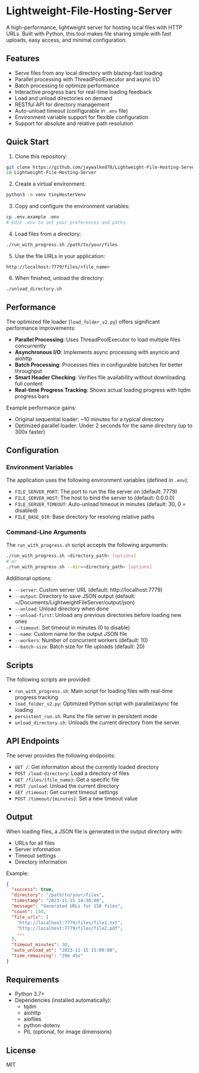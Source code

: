 # Lightweight-File-Hosting-Server

A high-performance, lightweight server for hosting local files with HTTP URLs. Built with Python, this tool makes file sharing simple with fast uploads, easy access, and minimal configuration.

## Features

- Serve files from any local directory with blazing-fast loading
- Parallel processing with ThreadPoolExecutor and async I/O
- Batch processing to optimize performance
- Interactive progress bars for real-time loading feedback
- Load and unload directories on demand
- RESTful API for directory management
- Auto-unload timeout (configurable in `.env` file)
- Environment variable support for flexible configuration
- Support for absolute and relative path resolution

## Quick Start

1. Clone this repository:
```bash
git clone https://github.com/jaywalked78/Lightweight-File-Hosting-Server.git
cd Lightweight-File-Hosting-Server
```

2. Create a virtual environment:
```bash
python3 -m venv tinyHosterVenv
```

3. Copy and configure the environment variables:
```bash
cp .env.example .env
# Edit .env to set your preferences and paths
```

4. Load files from a directory:
```bash
./run_with_progress.sh /path/to/your/files
```

5. Use the file URLs in your application:
```
http://localhost:7779/files/<file_name>
```

6. When finished, unload the directory:
```bash
./unload_directory.sh
```

## Performance

The optimized file loader (`load_folder_v2.py`) offers significant performance improvements:

- **Parallel Processing**: Uses ThreadPoolExecutor to load multiple files concurrently
- **Asynchronous I/O**: Implements async processing with asyncio and aiohttp
- **Batch Processing**: Processes files in configurable batches for better throughput
- **Smart Header Checking**: Verifies file availability without downloading full content
- **Real-time Progress Tracking**: Shows actual loading progress with tqdm progress bars

Example performance gains:
- Original sequential loader: ~10 minutes for a typical directory
- Optimized parallel loader: Under 2 seconds for the same directory (up to 300x faster)

## Configuration

### Environment Variables

The application uses the following environment variables (defined in `.env`):

- `FILE_SERVER_PORT`: The port to run the file server on (default: 7779)
- `FILE_SERVER_HOST`: The host to bind the server to (default: 0.0.0.0)
- `FILE_SERVER_TIMEOUT`: Auto-unload timeout in minutes (default: 30, 0 = disabled)
- `FILE_BASE_DIR`: Base directory for resolving relative paths

### Command-Line Arguments

The `run_with_progress.sh` script accepts the following arguments:

```bash
./run_with_progress.sh <directory_path> [options]
# or
./run_with_progress.sh --dir=<directory_path> [options]
```

Additional options:
- `--server`: Custom server URL (default: http://localhost:7779)
- `--output`: Directory to save JSON output (default: ~/Documents/LightweightFileServer/output/json)
- `--unload`: Unload directory when done
- `--unload-first`: Unload any previous directories before loading new ones
- `--timeout`: Set timeout in minutes (0 to disable)
- `--name`: Custom name for the output JSON file
- `--workers`: Number of concurrent workers (default: 10)
- `--batch-size`: Batch size for file uploads (default: 20)

## Scripts

The following scripts are provided:

- `run_with_progress.sh`: Main script for loading files with real-time progress tracking
- `load_folder_v2.py`: Optimized Python script with parallel/async file loading
- `persistent_run.sh`: Runs the file server in persistent mode
- `unload_directory.sh`: Unloads the current directory from the server

## API Endpoints

The server provides the following endpoints:

- `GET /`: Get information about the currently loaded directory
- `POST /load-directory`: Load a directory of files
- `GET /files/{file_name}`: Get a specific file
- `POST /unload`: Unload the current directory
- `GET /timeout`: Get current timeout settings
- `POST /timeout/{minutes}`: Set a new timeout value

## Output

When loading files, a JSON file is generated in the output directory with:
- URLs for all files
- Server information
- Timeout settings
- Directory information

Example:
```json
{
  "success": true,
  "directory": "/path/to/your/files",
  "timestamp": "2023-11-15 14:30:00",
  "message": "Generated URLs for 150 files",
  "count": 150,
  "file_urls": [
    "http://localhost:7779/files/file1.txt",
    "http://localhost:7779/files/file2.pdf",
    ...
  ],
  "timeout_minutes": 30,
  "auto_unload_at": "2023-11-15 15:00:00",
  "time_remaining": "29m 45s"
}
```

## Requirements

- Python 3.7+
- Dependencies (installed automatically):
  - tqdm
  - aiohttp
  - aiofiles
  - python-dotenv
  - PIL (optional, for image dimensions)

## License

MIT
